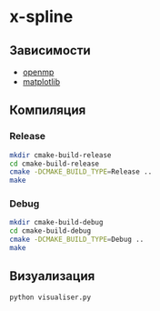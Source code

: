# x-spline

## Зависимости
- [openmp](https://www.openmp.org/)
- [matplotlib](https://pypi.org/project/matplotlib/)
## Компиляция
### Release
```bash
mkdir cmake-build-release
cd cmake-build-release
cmake -DCMAKE_BUILD_TYPE=Release ..
make
```
### Debug
```bash
mkdir cmake-build-debug
cd cmake-build-debug
cmake -DCMAKE_BUILD_TYPE=Debug ..
make
```
## Визуализация
```python
python visualiser.py
```
